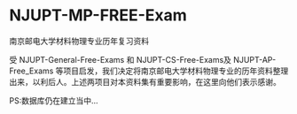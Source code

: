 # NJUPT-MP-FREE-Exam
南京邮电大学材料物理专业历年复习资料

受 NJUPT-General-Free-Exams 和 NJUPT-CS-Free-Exams及 NJUPT-AP-Free_Exams 等项目启发，我们决定将南京邮电大学材料物理专业的历年资料整理出来，以利后人。上述两项目对本资料集有重要影响，在这里向他们表示感谢。

PS:数据库仍在建立当中...

